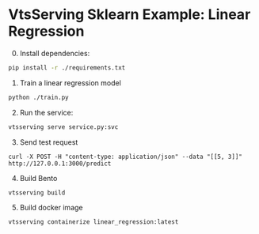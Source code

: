 # VtsServing Sklearn Example: Linear Regression

0. Install dependencies:

```bash
pip install -r ./requirements.txt
```

1. Train a linear regression model

```bash
python ./train.py
```

2. Run the service:

```bash
vtsserving serve service.py:svc
```

3. Send test request

```
curl -X POST -H "content-type: application/json" --data "[[5, 3]]" http://127.0.0.1:3000/predict
```

4. Build Bento

```
vtsserving build
```

5. Build docker image

```
vtsserving containerize linear_regression:latest
```


